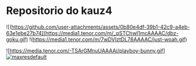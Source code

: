 # Repositorio do kauz4

![(https://github.com/user-attachments/assets/0b80e4df-39b1-42c9-a4eb-63e1ebe27b74](https://media1.tenor.com/m/_pSTChwI1mcAAAAC/dbz-goku.gif)
!(https://media1.tenor.com/m/7wDVIztDL78AAAAC/just-woah.gif)

![https://media.tenor.com/-TSArGMnuUAAAAi/playboy-bunny.gif]
[![maxresdefault](https://github.com/user-attachments/assets/4ab49d1c-8f60-4d58-b19a-f588f09940f1)](https://www.youtube.com/watch?app=desktop&v=bJqwmzdE5pc)

